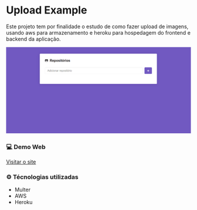 # Upload Example

Este projeto tem por finalidade o estudo de como fazer upload de imagens, usando aws para armazenamento e heroku para hospedagem do frontend e backend da aplicação.

![uploadexample-frontend](https://github.com/demoraes/AppRepository/blob/master/img/appRepository.gif)

### 💻 Demo Web

[Visitar o site](https://uploaded-examplefrontend.herokuapp.com/)

### ⚙ Técnologias utilizadas
<ul>
  <li>Multer</li>
  <li>AWS</li>
  <li>Heroku</li>
</ul>
